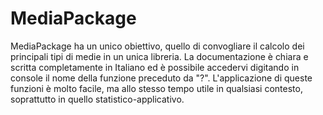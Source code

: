# MediaPackage


MediaPackage ha un unico obiettivo, quello di convogliare il calcolo dei principali tipi di medie in un unica libreria. La 
documentazione è chiara e scritta completamente in Italiano ed è possibile accedervi digitando in console il nome della 
funzione preceduto da "?". L'applicazione di queste funzioni è molto facile, ma allo stesso tempo utile in qualsiasi 
contesto, soprattutto in quello statistico-applicativo.


